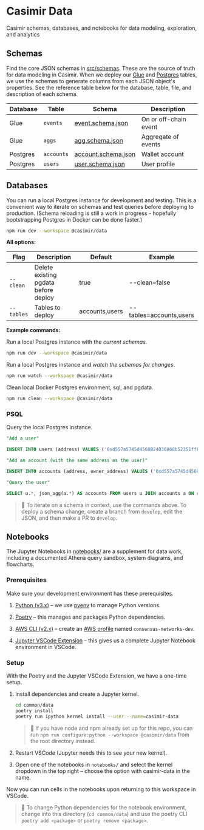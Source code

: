 # Casimir Data

Casimir schemas, databases, and notebooks for data modeling, exploration, and analytics

## Schemas

Find the core JSON schemas in [src/schemas](src/schemas). These are the source of truth for data modeling in Casimir. When we deploy our [Glue](https://docs.aws.amazon.com/glue/latest/dg/define-database.html) and [Postgres](https://www.postgresql.org/docs/) tables, we use the schemas to generate columns from each JSON object's properties. See the reference table below for the database, table, file, and description of each schema.

| Database | Table | Schema | Description |
| --- | --- | --- | --- |
| Glue | `events` | [event.schema.json](src/schemas/event.schema.json) | On or off-chain event |
| Glue | `aggs` | [agg.schema.json](src/schemas/agg.schema.json) | Aggregate of events |
| Postgres | `accounts` | [account.schema.json](src/schemas/account.schema.json) | Wallet account |
| Postgres | `users` | [user.schema.json](src/schemas/user.schema.json) | User profile |

## Databases

You can run a local Postgres instance for development and testing. This is a convenient way to iterate on schemas and test queries before deploying to production. (Schema reloading is still a work in progress - hopefully bootstrapping Postgres in Docker can be done faster.)

```zsh
npm run dev --workspace @casimir/data
```

**All options:**

| Flag | Description | Default | Example |
| --- | --- | --- | --- |
| `--clean` | Delete existing pgdata before deploy | true | --clean=false |
| `--tables` | Tables to deploy | accounts,users | --tables=accounts,users |

**Example commands:**

Run a local Postgres instance with the *current schemas*.

```zsh
npm run dev --workspace @casimir/data
```

Run a local Postgres instance and *watch the schemas for changes*.

```zsh
npm run watch --workspace @casimir/data
```

Clean local Docker Postgres environment, sql, and pgdata.

```zsh
npm run clean --workspace @casimir/data
```

### PSQL

Query the local Postgres instance.

```sql
"Add a user"

INSERT INTO users (address) VALUES ('0xd557a5745d4560B24D36A68b52351ffF9c86A212');

"Add an account (with the same address as the user)"

INSERT INTO accounts (address, owner_address) VALUES ('0xd557a5745d4560B24D36A68b52351ffF9c86A212', '0xd557a5745d4560B24D36A68b52351ffF9c86A212');

"Query the user"

SELECT u.*, json_agg(a.*) AS accounts FROM users u JOIN accounts a ON u.address = a.owner_address WHERE u.address = '0xd557a5745d4560B24D36A68b52351ffF9c86A212' GROUP BY u.address;

```

> 🚩 To iterate on a schema in context, use the commands above. To deploy a schema change, create a branch from `develop`, edit the JSON, and then make a PR to `develop`.

## Notebooks

The Jupyter Notebooks in [notebooks/](notebooks/) are a supplement for data work, including a documented Athena query sandbox, system diagrams, and flowcharts.

### Prerequisites

Make sure your development environment has these prerequisites.

1. [Python (v3.x)](https://www.python.org/downloads/) – we use [pyenv](https://github.com/pyenv/pyenv#installation) to manage Python versions.

2. [Poetry](https://python-poetry.org/docs/#installation) – this manages and packages Python dependencies.

3. [AWS CLI (v2.x)](https://aws.amazon.com/cli/) – create an [AWS profile](https://docs.aws.amazon.com/cli/latest/userguide/cli-configure-profiles.html) named `consensus-networks-dev`.

4. [Jupyter VSCode Extension](https://marketplace.visualstudio.com/items?itemName=ms-toolsai.jupyter) – this gives us a complete Jupyter Notebook environment in VSCode.

### Setup

With the Poetry and the Jupyter VSCode Extension, we have a one-time setup.

1. Install dependencies and create a Jupyter kernel.

    ```zsh
    cd common/data
    poetry install
    poetry run ipython kernel install --user --name=casimir-data
    ```

    > 🚩 If you have node and npm already set up for this repo, you can run `npm run configure:python --workspace @casimir/data` from the root directory instead.

2. Restart VSCode (Jupyter needs this to see your new kernel).

3. Open one of the notebooks in `notebooks/` and select the kernel dropdown in the top right – choose the option with casimir-data in the name.

Now you can run cells in the notebooks upon returning to this workspace in VSCode.

> 🚩 To change Python dependencies for the notebook environment, change into this directory (`cd common/data`) and use the poetry CLI `poetry add <package>` or `poetry remove <package>`.
